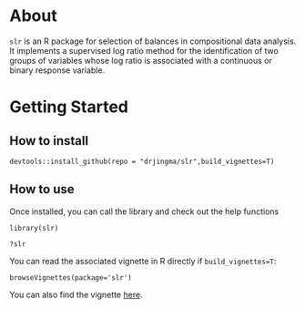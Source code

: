 # About

`slr` is an R package for selection of balances in compositional data analysis. It implements a supervised log ratio method for the identification of two groups of variables whose log ratio is associated with a continuous or binary response variable. 

# Getting Started

## How to install

`devtools::install_github(repo = "drjingma/slr",build_vignettes=T)`

## How to use

Once installed, you can call the library and check out the help functions

`library(slr)`

`?slr`

You can read the associated vignette in R directly if `build_vignettes=T`:  

`browseVignettes(package='slr')`

You can also find the vignette [here](https://htmlpreview.github.io/?https://github.com/drjingma/slr/blob/master/vignettes/slr.html).
